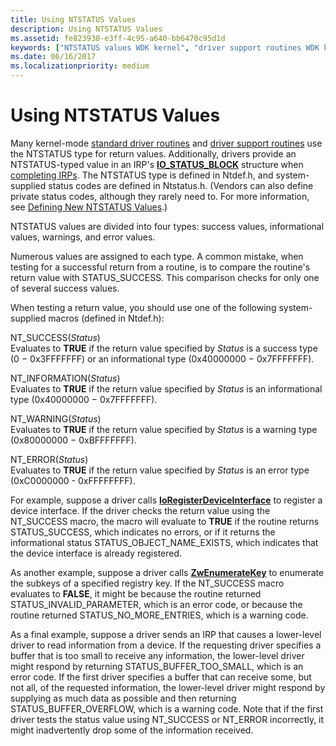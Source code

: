 ```yaml
---
title: Using NTSTATUS Values
description: Using NTSTATUS Values
ms.assetid: fe823930-e3ff-4c95-a640-bb6470c95d1d
keywords: ["NTSTATUS values WDK kernel", "driver support routines WDK kernel", "return values WDK kernel", "testing return values WDK NTSTATUS values", "success values WDK NTSTATUS values", "informational values WDK NTSTATUS values", "warnings WDK NTSTATUS values", "error values WDK NTSTATUS values", "status information WDK NTSTATUS values", "checking return values"]
ms.date: 06/16/2017
ms.localizationpriority: medium
---
```


# Using NTSTATUS Values





Many kernel-mode [standard driver routines](./introduction-to-standard-driver-routines.md) and [driver support routines](/windows-hardware/drivers/ddi/index) use the NTSTATUS type for return values. Additionally, drivers provide an NTSTATUS-typed value in an IRP's [**IO\_STATUS\_BLOCK**](/windows-hardware/drivers/ddi/wdm/ns-wdm-_io_status_block) structure when [completing IRPs](completing-irps.md). The NTSTATUS type is defined in Ntdef.h, and system-supplied status codes are defined in Ntstatus.h. (Vendors can also define private status codes, although they rarely need to. For more information, see [Defining New NTSTATUS Values](defining-new-ntstatus-values.md).)

NTSTATUS values are divided into four types: success values, informational values, warnings, and error values.

Numerous values are assigned to each type. A common mistake, when testing for a successful return from a routine, is to compare the routine's return value with STATUS\_SUCCESS. This comparison checks for only one of several success values.

When testing a return value, you should use one of the following system-supplied macros (defined in Ntdef.h):

<a href="" id="nt-success-status-"></a>NT\_SUCCESS(*Status*)  
Evaluates to **TRUE** if the return value specified by *Status* is a success type (0 − 0x3FFFFFFF) or an informational type (0x40000000 − 0x7FFFFFFF).

<a href="" id="nt-information-status-"></a>NT\_INFORMATION(*Status*)  
Evaluates to **TRUE** if the return value specified by *Status* is an informational type (0x40000000 − 0x7FFFFFFF).

<a href="" id="nt-warning-status-"></a>NT\_WARNING(*Status*)  
Evaluates to **TRUE** if the return value specified by *Status* is a warning type (0x80000000 − 0xBFFFFFFF).

<a href="" id="nt-error-status-"></a>NT\_ERROR(*Status*)  
Evaluates to **TRUE** if the return value specified by *Status* is an error type (0xC0000000 - 0xFFFFFFFF).

For example, suppose a driver calls [**IoRegisterDeviceInterface**](/windows-hardware/drivers/ddi/wdm/nf-wdm-ioregisterdeviceinterface) to register a device interface. If the driver checks the return value using the NT\_SUCCESS macro, the macro will evaluate to **TRUE** if the routine returns STATUS\_SUCCESS, which indicates no errors, or if it returns the informational status STATUS\_OBJECT\_NAME\_EXISTS, which indicates that the device interface is already registered.

As another example, suppose a driver calls [**ZwEnumerateKey**](/windows-hardware/drivers/ddi/wdm/nf-wdm-zwenumeratekey) to enumerate the subkeys of a specified registry key. If the NT\_SUCCESS macro evaluates to **FALSE**, it might be because the routine returned STATUS\_INVALID\_PARAMETER, which is an error code, or because the routine returned STATUS\_NO\_MORE\_ENTRIES, which is a warning code.

As a final example, suppose a driver sends an IRP that causes a lower-level driver to read information from a device. If the requesting driver specifies a buffer that is too small to receive any information, the lower-level driver might respond by returning STATUS\_BUFFER\_TOO\_SMALL, which is an error code. If the first driver specifies a buffer that can receive some, but not all, of the requested information, the lower-level driver might respond by supplying as much data as possible and then returning STATUS\_BUFFER\_OVERFLOW, which is a warning code. Note that if the first driver tests the status value using NT\_SUCCESS or NT\_ERROR incorrectly, it might inadvertently drop some of the information received.

 

